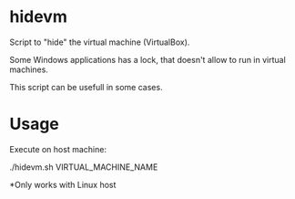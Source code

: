 # hidevm
Script to "hide" the virtual machine (VirtualBox).

Some Windows applications has a lock, that doesn't allow to run in virtual machines.

This script can be usefull in some cases.

# Usage
Execute on host machine:

./hidevm.sh VIRTUAL_MACHINE_NAME


*Only works with Linux host
